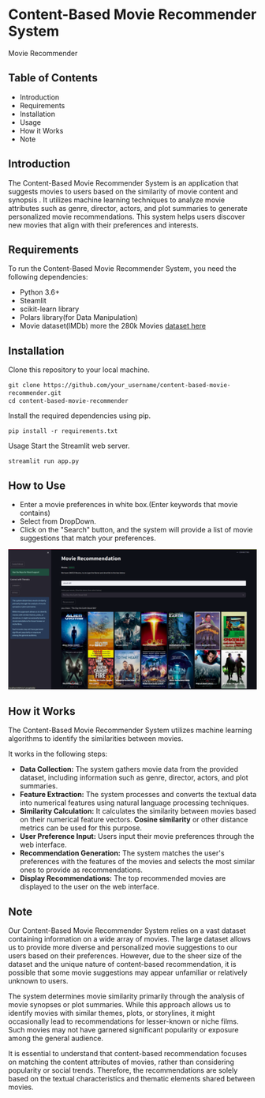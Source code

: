 # Content-Based Movie Recommender System
Movie Recommender

## Table of Contents
* Introduction
* Requirements
* Installation
* Usage
* How it Works
* Note

## Introduction
The Content-Based Movie Recommender System is an application that suggests movies to users based on the similarity of movie content and synopsis    . It utilizes machine learning techniques to analyze movie attributes such as genre, director, actors, and plot summaries to generate personalized movie recommendations. This system helps users discover new movies that align with their preferences and interests.

## Requirements
To run the Content-Based Movie Recommender System, you need the following dependencies:

* Python 3.6+
* Steamlit
* scikit-learn library
* Polars library(for Data Manipulation)
* Movie dataset(IMDb) more the 280k Movies [dataset here](https://www.kaggle.com/datasets/moon114/imdb-all-movies-dataset)

## Installation

Clone this repository to your local machine.

```
git clone https://github.com/your_username/content-based-movie-recommender.git
cd content-based-movie-recommender
```

Install the required dependencies using pip.

```
pip install -r requirements.txt
```

Usage
Start the Streamlit web server.
```
streamlit run app.py
```

## How to Use
* Enter a movie preferences in white box.(Enter keywords that movie contains)
* Select from DropDown.
* Click on the "Search" button, and the system will provide a list of movie suggestions that match your preferences.

![Image](demo.png)
## How it Works

The Content-Based Movie Recommender System utilizes machine learning algorithms to identify the similarities between movies. 

It works in the following steps:

* **Data Collection:** The system gathers movie data from the provided dataset, including information such as genre, director, actors, and plot summaries.
* **Feature Extraction:** The system processes and converts the textual data into numerical features using natural language processing techniques.
* **Similarity Calculation:** It calculates the similarity between movies based on their numerical feature vectors. **Cosine similarity** or other distance metrics can be used for this purpose.
* **User Preference Input:** Users input their movie preferences through the web interface.
* **Recommendation Generation:** The system matches the user's preferences with the features of the movies and selects the most similar ones to provide as recommendations.
* **Display Recommendations:** The top recommended movies are displayed to the user on the web interface.

## Note
Our Content-Based Movie Recommender System relies on a vast dataset containing information on a wide array of movies. The large dataset allows us to provide more diverse and personalized movie suggestions to our users based on their preferences. However, due to the sheer size of the dataset and the unique nature of content-based recommendation, it is possible that some movie suggestions may appear unfamiliar or relatively unknown to users.

The system determines movie similarity primarily through the analysis of movie synopses or plot summaries. While this approach allows us to identify movies with similar themes, plots, or storylines, it might occasionally lead to recommendations for lesser-known or niche films. Such movies may not have garnered significant popularity or exposure among the general audience.

It is essential to understand that content-based recommendation focuses on matching the content attributes of movies, rather than considering popularity or social trends. Therefore, the recommendations are solely based on the textual characteristics and thematic elements shared between movies.
